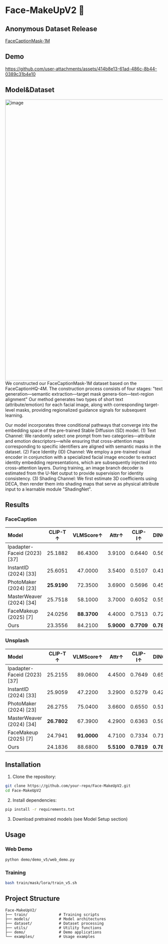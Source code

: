# Face-MakeUpV2 🎨
## Anonymous Dataset Release

[FaceCaptionMask-1M](https://huggingface.co/datasets/anonymous-user-2025/FaceCaptionMask-1M)

## Demo

https://github.com/user-attachments/assets/414b8e13-61ad-486c-8b44-0389c31b4e10

## Model&Dataset

<img width="1098" height="895" alt="image" src="https://github.com/user-attachments/assets/fba427c6-5d87-463e-95f0-b3296bbd4943" />
We constructed our FaceCaptionMask-1M dataset based on the FaceCaptionHQ-4M. The construction process consists of four stages: "text generation—semantic extraction—target mask genera-tion—text-region alignment" Our method generates two types of short text (attribute/emotion) for each facial image, along with corresponding target-level masks, providing regionalized guidance signals for subsequent learning.

Our model incorporates three conditional pathways that converge into the embedding space of the pre-trained Stable Diffusion (SD) model. (1) Text Channel: We randomly select one prompt from two categories—attribute and emotion descriptors—while ensuring that cross-attention maps corresponding to specific identifiers are aligned with semantic masks in the dataset. (2) Face Identity (ID) Channel: We employ a pre-trained visual encoder in conjunction with a specialized facial image encoder to extract identity embedding representations, which are subsequently injected into cross-attention layers. During training, an image branch decoder is estimated from the U-Net output to provide supervision for identity consistency. (3) Shading Channel: We first estimate 3D coefficients using DECA, then render them into shading maps that serve as physical attribute input to a learnable module "ShadingNet".

## Results
### FaceCaption
| Model | CLIP-T ↑ | VLMScore↑ | Attr↑ | CLIP-I↑ | DINO↑ | FaceSim↑ | FID↓ | LPIPS↓ | Pose-RMSE↓ | Light-RMSE↓ |
| :--- | :---: | :---: | :---: | :---: | :---: | :---: | :---: | :---: | :---: | :---: |
| Ipadapter-Faceid (2023) [37] | 25.1882 | 86.4300 | 3.9100 | 0.6440 | 0.5651 | 0.6042 | 122.9359 | 0.6788 | 0.1966 | 0.2181 |
| InstantID (2024) [33] | 25.6051 | 47.0000 | 3.5400 | 0.5107 | 0.4186 | 0.4495 | 126.3945 | 0.6647 | 0.1210 | 0.2945 |
| PhotoMaker (2024) [23] | **25.9190** | 72.3500 | 3.6900 | 0.5696 | 0.4578 | 0.1811 | 114.6484 | 0.6886 | 0.2308 | 0.2882 |
| MasterWeaver (2024) [34] | 25.7518 | 58.1000 | 3.7000 | 0.6052 | 0.5567 | 0.3564 | 106.7198 | 0.6828 | 0.2156 | 0.2253 |
| FaceMakeup (2025) [7] | 24.0256 | **88.3700** | 4.4000 | 0.7513 | 0.7219 | 0.7361 | 99.9833 | 0.6164 | 0.0947 | 0.1441 |
| Ours | 23.3556 | 84.2100 | **5.9000** | **0.7709** | **0.7857** | **0.7568** | **90.0322** | **0.5627** | **0.0907** | **0.1176** |
### Unsplash
| Model | CLIP-T ↑ | VLMScore↑ | Attr↑ | CLIP-I↑ | DINO↑ | FaceSim↑ | FID↓ | LPIPS↓ | Pose-RMSE↓ | Light-RMSE↓ |
| :--- | :---: | :---: | :---: | :---: | :---: | :---: | :---: | :---: | :---: | :---: |
| Ipadapter-Faceid (2023) [37] | 25.2155 | 89.0600 | 4.4500 | 0.7649 | 0.6581 | 0.6534 | 102.9820 | 0.6554 | 0.2319 | 0.2363 |
| InstantID (2024) [33] | 25.9059 | 47.2200 | 3.2900 | 0.5279 | 0.4270 | 0.4360 | 143.1719 | 0.6852 | 0.1357 | 0.3237 |
| PhotoMaker (2024) [23] | 26.2755 | 75.0400 | 3.6600 | 0.6550 | 0.5170 | 0.2051 | 113.6866 | 0.6905 | 0.2641 | 0.3119 |
| MasterWeaver (2024) [34] | **26.7802** | 67.3900 | 4.2900 | 0.6363 | 0.5925 | 0.2980 | 113.0527 | 0.6919 | 0.2465 | 0.2662 |
| FaceMakeup (2025) [7] | 24.7941 | **91.0000** | 4.7100 | 0.7334 | 0.7192 | 0.6408 | 116.8287 | 0.6369 | 0.1003 | 0.1661 |
| Ours | 24.1836 | 88.6800 | **5.5100** | **0.7819** | **0.7893** | **0.7220** | **113.3948** | **0.5957** | **0.0448** | **0.1176** |

## Installation


1. Clone the repository:
```bash
git clone https://github.com/your-repo/Face-MakeUpV2.git
cd Face-MakeUpV2
```

2. Install dependencies:
```bash
pip install -r requirements.txt
```

3. Download pretrained models (see Model Setup section)

## Usage

### Web Demo
```bash
python demo/demo_v5/web_demo.py
```

### Training
```bash
bash train/mask/lora/train_v5.sh
```

## Project Structure

```
Face-MakeUpV2/
├── train/              # Training scripts
├── models/             # Model architectures
├── dataset/            # Dataset processing
├── utils/              # Utility functions
├── demo/               # Demo applications
└── examples/           # Usage examples
```

